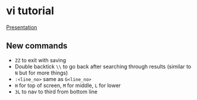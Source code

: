 # vi tutorial

[Presentation](https://vi-basics-9142f1.gitlab.io/)

## New commands
- `ZZ` to exit with saving
- Double backtick `\\` to go back after searching through results (similar to `N` but for more things)
- `:<line_no>` same as `G<line_no>`
- `H` for top of screen, `M` for middle, `L` for lower
- `3L` to nav to third from bottom line

